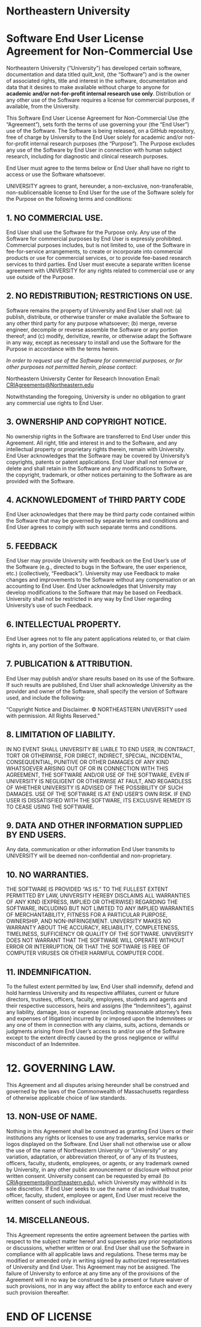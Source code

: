 # Northeastern University

# Software End User License Agreement for Non-Commercial Use
Northeastern University (“University”) has developed certain software, documentation and data titled quilt_knit, (the “Software”) and is the owner of associated rights, title and interest in the software, documentation and data that it desires to make available without charge to anyone for **academic and/or not-for-profit internal research use only**. Distribution or any other use of the Software requires a license for commercial purposes, if available, from the University.

This Software End User License Agreement for Non-Commercial Use (the “Agreement”), sets forth the terms of use governing your (the “End User”) use of the Software. The Software is being released, on a GitHub repository, free of charge by University to the End User solely for academic and/or not-for-profit internal research purposes (the “Purpose”). The Purpose excludes any use of the Software by End User in connection with human subject research, including for diagnostic and clinical research purposes.

End User must agree to the terms below or End User shall have no right to access or use the Software whatsoever.

UNIVERSITY agrees to grant, hereunder, a non-exclusive, non-transferable, non-sublicensable license to End User for the use of the Software solely for the Purpose on the following terms and conditions:

## 1. NO COMMERCIAL USE.
End User shall use the Software for the Purpose only. Any use of the Software for commercial purposes by End User is expressly prohibited. Commercial purposes includes, but is not limited to, use of the Software in fee-for-service arrangements, to create or incorporate into commercial products or use for commercial services, or to provide fee-based research services to third parties. End User must execute a separate written license agreement with UNIVERSITY for any rights related to commercial use or any use outside of the Purpose.

## 2. NO REDISTRIBUTION; RESTRICTIONS ON USE.
Software remains the property of University and End User shall not: (a) publish, distribute, or otherwise transfer or make available the Software to any other third party for any purpose whatsoever; (b) merge, reverse engineer, decompile or reverse assemble the Software or any portion thereof; and (c) modify, derivitize, rewrite, or otherwise adapt the Software in any way, except as necessary to install and use the Software for the Purpose in accordance with the terms herein.

_In order to request use of the Software for commercial purposes, or for other purposes not permitted herein, please contact_:

Northeastern University
Center for Research Innovation
Email: CRIAgreements@Northeastern.edu

Notwithstanding the foregoing, University is under no obligation to grant any commercial use rights to End User.

## 3. OWNERSHIP AND COPYRIGHT NOTICE.
No ownership rights in the Software are transferred to End User under this Agreement. All right, title and interest in and to the Software, and any intellectual property or proprietary rights therein, remain with University. End User acknowledges that the Software may be covered by University’s copyrights, patents or patent applications. End User shall not remove or delete and shall retain in the Software and any modifications to Software, the copyright, trademark, or other notices pertaining to the Software as are provided with the Software.

## 4. ACKNOWLEDGMENT of THIRD PARTY CODE
End User acknowledges that there may be third party code contained within the Software that may be governed by separate terms and conditions and End User agrees to comply with such separate terms and conditions.

## 5. FEEDBACK
End User may provide University with feedback on the End User’s use of the Software (e.g., directed to bugs in the Software, the user experience, etc.) (collectively, “Feedback”). University may use Feedback to make changes and improvements to the Software without any compensation or an accounting to End User. End User acknowledges that University may develop modifications to the Software that may be based on Feedback. University shall not be restricted in any way by End User regarding University’s use of such Feedback.

## 6. INTELLECTUAL PROPERTY.
End User agrees not to file any patent applications related to, or that claim rights in, any portion of the Software.

## 7. PUBLICATION & ATTRIBUTION.
End User may publish and/or share results based on its use of the Software. If such results are published, End User shall acknowledge University as the provider and owner of the Software, shall specify the version of Software used, and include the following:

“Copyright Notice and Disclaimer. © NORTHEASTERN UNIVERSITY used with permission. All Rights Reserved."

## 8. LIMITATION OF LIABILITY.
IN NO EVENT SHALL UNIVERSITY BE LIABLE TO END USER, IN CONTRACT, TORT OR OTHERWISE, FOR DIRECT, INDIRECT, SPECIAL, INCIDENTAL, CONSEQUENTIAL, PUNITIVE OR OTHER DAMAGES OF ANY KIND WHATSOEVER ARISING OUT OF OR IN CONNECTION WITH THIS AGREEMENT, THE SOFTWARE AND/OR USE OF THE SOFTWARE, EVEN IF UNIVERSITY IS NEGLIGENT OR OTHERWISE AT FAULT, AND REGARDLESS OF WHETHER UNIVERSITY IS ADVISED OF THE POSSIBILITY OF SUCH DAMAGES. USE OF THE SOFTWARE IS AT END USER’S OWN RISK. IF END USER IS DISSATISFIED WITH THE SOFTWARE, ITS EXCLUSIVE REMEDY IS TO CEASE USING THE SOFTWARE.

## 9. DATA AND OTHER INFORMATION SUPPLIED BY END USERS.
Any data, communication or other information End User transmits to UNIVERSITY will be deemed non-confidential and non-proprietary.

## 10. NO WARRANTIES.
THE SOFTWARE IS PROVIDED “AS IS.” TO THE FULLEST EXTENT PERMITTED BY LAW, UNIVERSITY HEREBY DISCLAIMS ALL WARRANTIES OF ANY KIND (EXPRESS, IMPLIED OR OTHERWISE) REGARDING THE SOFTWARE, INCLUDING BUT NOT LIMITED TO ANY IMPLIED WARRANTIES OF MERCHANTABILITY, FITNESS FOR A PARTICULAR PURPOSE, OWNERSHIP, AND NON-INFRINGEMENT. UNIVERSITY MAKES NO WARRANTY ABOUT THE ACCURACY, RELIABILITY, COMPLETENESS, TIMELINESS, SUFFICIENCY OR QUALITY OF THE SOFTWARE. UNIVERSITY DOES NOT WARRANT THAT THE SOFTWARE WILL OPERATE WITHOUT ERROR OR INTERRUPTION, OR THAT THE SOFTWARE IS FREE OF COMPUTER VIRUSES OR OTHER HARMFUL COMPUTER CODE.

## 11. INDEMNIFICATION.
To the fullest extent permitted by law, End User shall indemnify, defend and hold harmless University and its respective affiliates, current or future directors, trustees, officers, faculty, employees, students and agents and their respective successors, heirs and assigns (the “Indemnitees”), against any liability, damage, loss or expense (including reasonable attorney’s fees and expenses of litigation) incurred by or imposed upon the Indemnitees or any one of them in connection with any claims, suits, actions, demands or judgments arising from End User’s access to and/or use of the Software except to the extent directly caused by the gross negligence or willful misconduct of an Indemnitee.

# 12. GOVERNING LAW.
This Agreement and all disputes arising hereunder shall be construed and governed by the laws of the Commonwealth of Massachusetts regardless of otherwise applicable choice of law standards.

## 13. NON-USE OF NAME.
Nothing in this Agreement shall be construed as granting End Users or their institutions any rights or licenses to use any trademarks, service marks or logos displayed on the Software. End User shall not otherwise use or allow the use of the name of Northeastern University or “University” or any variation, adaptation, or abbreviation thereof, or of any of its trustees, officers, faculty, students, employees, or agents, or any trademark owned by University, in any other public announcement or disclosure without prior written consent. University consent can be requested by email (to CRIAgreements@northeastern.edu), which University may withhold in its sole discretion. If End User seeks to use the name of an individual trustee, officer, faculty, student, employee or agent, End User must receive the written consent of such individual.

## 14. MISCELLANEOUS.
This Agreement represents the entire agreement between the parties with respect to the subject matter hereof and supersedes any prior negotiations or discussions, whether written or oral. End User shall use the Software in compliance with all applicable laws and regulations. These terms may be modified or amended only in writing signed by authorized representatives of University and End User. This Agreement may not be assigned. The failure of University to enforce at any time any of the provisions of the Agreement will in no way be construed to be a present or future waiver of such provisions, nor in any way affect the ability to enforce each and every such provision thereafter.

# END OF LICENSE
